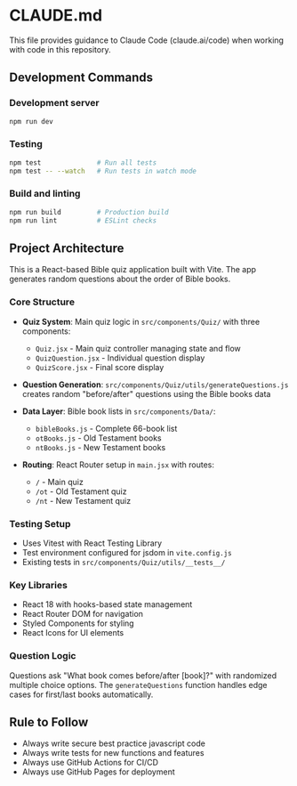 # CLAUDE.md

This file provides guidance to Claude Code (claude.ai/code) when working with code in this repository.

## Development Commands

### Development server
```bash
npm run dev
```

### Testing
```bash
npm test              # Run all tests
npm test -- --watch   # Run tests in watch mode
```

### Build and linting
```bash
npm run build         # Production build
npm run lint          # ESLint checks
```

## Project Architecture

This is a React-based Bible quiz application built with Vite. The app generates random questions about the order of Bible books.

### Core Structure
- **Quiz System**: Main quiz logic in `src/components/Quiz/` with three components:
  - `Quiz.jsx` - Main quiz controller managing state and flow
  - `QuizQuestion.jsx` - Individual question display
  - `QuizScore.jsx` - Final score display

- **Question Generation**: `src/components/Quiz/utils/generateQuestions.js` creates random "before/after" questions using the Bible books data

- **Data Layer**: Bible book lists in `src/components/Data/`:
  - `bibleBooks.js` - Complete 66-book list
  - `otBooks.js` - Old Testament books
  - `ntBooks.js` - New Testament books

- **Routing**: React Router setup in `main.jsx` with routes:
  - `/` - Main quiz
  - `/ot` - Old Testament quiz
  - `/nt` - New Testament quiz

### Testing Setup
- Uses Vitest with React Testing Library
- Test environment configured for jsdom in `vite.config.js`
- Existing tests in `src/components/Quiz/utils/__tests__/`

### Key Libraries
- React 18 with hooks-based state management
- React Router DOM for navigation
- Styled Components for styling
- React Icons for UI elements

### Question Logic
Questions ask "What book comes before/after [book]?" with randomized multiple choice options. The `generateQuestions` function handles edge cases for first/last books automatically.

## Rule to Follow
- Always write secure best practice javascript code
- Always write tests for new functions and features
- Always use GitHub Actions for CI/CD
- Always use GitHub Pages for deployment